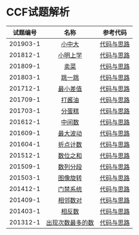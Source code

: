 # CCF试题解析

试题编号|名称|参考代码|
|:-:|:-:|:-:|
201903-1|[小中大](http://118.190.20.162/view.page?gpid=T89)|[代码与思路](https://github.com/ZoharAndroid/HelloOffer/blob/master/CCF/_201903/_1/Main.java)
201812-1|[小明上学](http://118.190.20.162/view.page?gpid=T80)|[代码与思路](https://github.com/ZoharAndroid/HelloOffer/blob/master/CCF/_201812/_1/Main.java)
201809-1|[卖菜](http://118.190.20.162/view.page?gpid=T79)|[代码与思路](https://github.com/ZoharAndroid/HelloOffer/blob/master/CCF/_201809/_1/Main.java)
201803-1|[跳一跳](http://118.190.20.162/view.page?gpid=T73)|[代码与思路](https://github.com/ZoharAndroid/HelloOffer/blob/master/CCF/_201803/_1/Main.java)
201712-1|[最小差值](http://118.190.20.162/view.page?gpid=T68)|[代码与思路](https://github.com/ZoharAndroid/HelloOffer/blob/master/CCF/_201712/_1/Main.java)
201709-1|[打酱油](http://118.190.20.162/view.page?gpid=T63)|[代码与思路](https://github.com/ZoharAndroid/HelloOffer/blob/master/CCF/_201709/_1/Main.java)
201703-1|[分蛋糕](http://118.190.20.162/view.page?gpid=T57)|[代码与思路](https://github.com/ZoharAndroid/HelloOffer/blob/master/CCF/_201703/_1/Main.java)
201612-1|[中间数](http://118.190.20.162/view.page?gpid=T52)|[代码与思路](https://github.com/ZoharAndroid/HelloOffer/blob/master/CCF/_201612/_1/Main.java)
201609-1|[最大波动](http://118.190.20.162/view.page?gpid=T47)|[代码与思路](https://github.com/ZoharAndroid/HelloOffer/blob/master/CCF/_201609/_1/Main.java)
201604-1|[折点计数](http://118.190.20.162/view.page?gpid=T42)|[代码与思路](https://github.com/ZoharAndroid/HelloOffer/blob/master/CCF/_201604/_1/Main.java)
201512-1|[数位之和](http://118.190.20.162/view.page?gpid=T37)|[代码与思路](https://github.com/ZoharAndroid/HelloOffer/blob/master/CCF/_201512/_1/Main.java)
201509-1|[数列分段](http://118.190.20.162/view.page?gpid=T32)|[代码与思路](https://github.com/ZoharAndroid/HelloOffer/blob/master/CCF/_201509/_1/Main.java)
201503-1|[图像旋转](http://118.190.20.162/view.page?gpid=T27)|[代码与思路](https://github.com/ZoharAndroid/HelloOffer/blob/master/CCF/_201503/_1/Main.java)
201412-1|[门禁系统](http://118.190.20.162/view.page?gpid=T21)|[代码与思路](https://github.com/ZoharAndroid/HelloOffer/blob/master/CCF/_201412/_1/Main.java)
201409-1|[相邻数对](http://118.190.20.162/view.page?gpid=T16)|[代码与思路](https://github.com/ZoharAndroid/HelloOffer/blob/master/CCF/_201409/_1/Main.java)
201403-1|[相反数](http://118.190.20.162/view.page?gpid=T10)|[代码与思路](https://github.com/ZoharAndroid/HelloOffer/blob/master/CCF/_201403/_1/Main.java)
201312-1|[出现次数最多的数](http://118.190.20.162/view.page?gpid=T5)|[代码与思路](https://github.com/ZoharAndroid/HelloOffer/blob/master/CCF/_201312/_1/Main.java)
